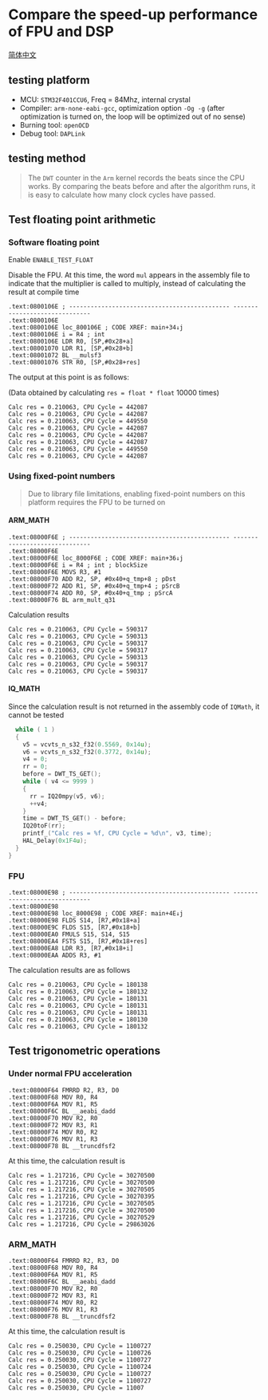 # Compare the speed-up performance of FPU and DSP
[简体中文](!https://github.com/HamsterAPig/STM32FPUTest/blob/master/README_ZH.md)

## testing platform

* MCU: `STM32F401CCU6`, Freq = 84Mhz, internal crystal
* Compiler: `arm-none-eabi-gcc`, optimization option `-Og -g` (after optimization is turned on, the loop will be optimized out of no sense)
* Burning tool: `openOCD`
* Debug tool: `DAPLink`

## testing method

> The `DWT` counter in the `Arm` kernel records the beats since the CPU works. By comparing the beats before and after the algorithm runs, it is easy to calculate how many clock cycles have passed.

## Test floating point arithmetic

### Software floating point

Enable `ENABLE_TEST_FLOAT`

Disable the FPU. At this time, the word `mul` appears in the assembly file to indicate that the multiplier is called to multiply, instead of calculating the result at compile time

````assembly
.text:0800106E ; --------------------------------------------- ------------------------------
.text:0800106E
.text:0800106E loc_800106E ; CODE XREF: main+34↓j
.text:0800106E i = R4 ; int
.text:0800106E LDR R0, [SP,#0x28+a]
.text:08001070 LDR R1, [SP,#0x28+b]
.text:08001072 BL __mulsf3
.text:08001076 STR R0, [SP,#0x28+res]
````

The output at this point is as follows:

(Data obtained by calculating `res = float * float` 10000 times)

````
Calc res = 0.210063, CPU Cycle = 442087
Calc res = 0.210063, CPU Cycle = 442087
Calc res = 0.210063, CPU Cycle = 449550
Calc res = 0.210063, CPU Cycle = 442087
Calc res = 0.210063, CPU Cycle = 442087
Calc res = 0.210063, CPU Cycle = 442087
Calc res = 0.210063, CPU Cycle = 449550
Calc res = 0.210063, CPU Cycle = 442087
````

### Using fixed-point numbers

> Due to library file limitations, enabling fixed-point numbers on this platform requires the FPU to be turned on

#### ARM_MATH

````assembly
.text:08000F6E ; --------------------------------------------- ------------------------------
.text:08000F6E
.text:08000F6E loc_8000F6E ; CODE XREF: main+36↓j
.text:08000F6E i = R4 ; int ; blockSize
.text:08000F6E MOVS R3, #1
.text:08000F70 ADD R2, SP, #0x40+q_tmp+8 ; pDst
.text:08000F72 ADD R1, SP, #0x40+q_tmp+4 ; pSrcB
.text:08000F74 ADD R0, SP, #0x40+q_tmp ; pSrcA
.text:08000F76 BL arm_mult_q31
````

Calculation results

````
Calc res = 0.210063, CPU Cycle = 590317
Calc res = 0.210063, CPU Cycle = 590313
Calc res = 0.210063, CPU Cycle = 590317
Calc res = 0.210063, CPU Cycle = 590317
Calc res = 0.210063, CPU Cycle = 590313
Calc res = 0.210063, CPU Cycle = 590317
Calc res = 0.210063, CPU Cycle = 590317
````

#### IQ_MATH

Since the calculation result is not returned in the assembly code of `IQMath`, it cannot be tested

````C
  while ( 1 )
  {
    v5 = vcvts_n_s32_f32(0.5569, 0x14u);
    v6 = vcvts_n_s32_f32(0.3772, 0x14u);
    v4 = 0;
    rr = 0;
    before = DWT_TS_GET();
    while ( v4 <= 9999 )
    {
      rr = IQ20mpy(v5, v6);
      ++v4;
    }
    time = DWT_TS_GET() - before;
    IQ20toF(rr);
    printf_("Calc res = %f, CPU Cycle = %d\n", v3, time);
    HAL_Delay(0x1F4u);
  }
}
````

### FPU

````assembly
.text:08000E98 ; --------------------------------------------- ------------------------------
.text:08000E98
.text:08000E98 loc_8000E98 ; CODE XREF: main+4E↓j
.text:08000E98 FLDS S14, [R7,#0x18+a]
.text:08000E9C FLDS S15, [R7,#0x18+b]
.text:08000EA0 FMULS S15, S14, S15
.text:08000EA4 FSTS S15, [R7,#0x18+res]
.text:08000EA8 LDR R3, [R7,#0x18+i]
.text:08000EAA ADDS R3, #1
````

The calculation results are as follows

````
Calc res = 0.210063, CPU Cycle = 180138
Calc res = 0.210063, CPU Cycle = 180132
Calc res = 0.210063, CPU Cycle = 180131
Calc res = 0.210063, CPU Cycle = 180131
Calc res = 0.210063, CPU Cycle = 180131
Calc res = 0.210063, CPU Cycle = 180130
Calc res = 0.210063, CPU Cycle = 180132
````



## Test trigonometric operations

### Under normal FPU acceleration



````assembly
.text:08000F64 FMRRD R2, R3, D0
.text:08000F68 MOV R0, R4
.text:08000F6A MOV R1, R5
.text:08000F6C BL __aeabi_dadd
.text:08000F70 MOV R2, R0
.text:08000F72 MOV R3, R1
.text:08000F74 MOV R0, R2
.text:08000F76 MOV R1, R3
.text:08000F78 BL __truncdfsf2
````

At this time, the calculation result is

````
Calc res = 1.217216, CPU Cycle = 30270500
Calc res = 1.217216, CPU Cycle = 30270500
Calc res = 1.217216, CPU Cycle = 30270505
Calc res = 1.217216, CPU Cycle = 30270395
Calc res = 1.217216, CPU Cycle = 30270505
Calc res = 1.217216, CPU Cycle = 30270500
Calc res = 1.217216, CPU Cycle = 30270529
Calc res = 1.217216, CPU Cycle = 29863026
````



### ARM_MATH

````assembly
.text:08000F64 FMRRD R2, R3, D0
.text:08000F68 MOV R0, R4
.text:08000F6A MOV R1, R5
.text:08000F6C BL __aeabi_dadd
.text:08000F70 MOV R2, R0
.text:08000F72 MOV R3, R1
.text:08000F74 MOV R0, R2
.text:08000F76 MOV R1, R3
.text:08000F78 BL __truncdfsf2
````

At this time, the calculation result is

````
Calc res = 0.250030, CPU Cycle = 1100727
Calc res = 0.250030, CPU Cycle = 1100726
Calc res = 0.250030, CPU Cycle = 1100727
Calc res = 0.250030, CPU Cycle = 1100724
Calc res = 0.250030, CPU Cycle = 1100727
Calc res = 0.250030, CPU Cycle = 1100727
Calc res = 0.250030, CPU Cycle = 11007
